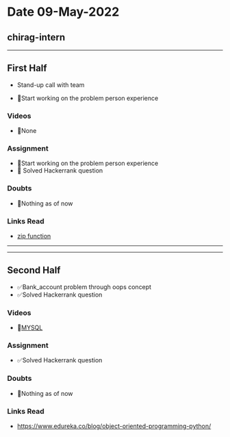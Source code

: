 # Date 09-May-2022

## chirag-intern

<hr>

## First Half

- Stand-up call with team

- 🔄Start working on the problem person experience

### Videos

- 🚫None

### Assignment

- 🔄Start working on the problem person experience
- 🔄 Solved Hackerrank question

### Doubts

- 🚫Nothing as of now

### Links Read

- [zip function](<https://realpython.com/python-zip-function/#:~:text=Python's%20zip()%20function%20is,%2C%20sets%2C%20and%20so%20on.>)

<hr>
<hr>

## Second Half

- ✅Bank_account problem through oops concept
- ✅Solved Hackerrank question

### Videos

- 🔄[MYSQL](https://www.youtube.com/watch?v=WmGgxTpGs_8)

### Assignment

- ✅Solved Hackerrank question

### Doubts

- 🚫Nothing as of now

### Links Read

- https://www.edureka.co/blog/object-oriented-programming-python/
